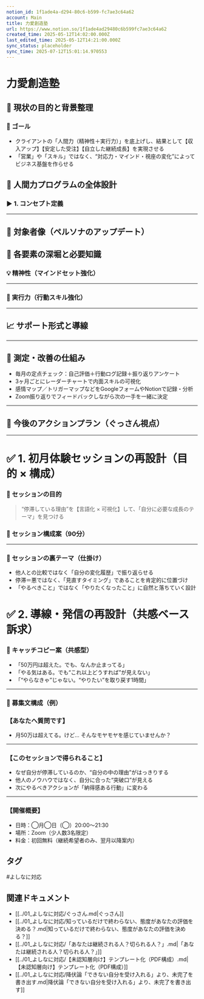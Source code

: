 ```yaml
---
notion_id: 1f1ade4a-d294-80c6-b599-fc7ae3c64a62
account: Main
title: 力愛創造塾
url: https://www.notion.so/1f1ade4ad29480c6b599fc7ae3c64a62
created_time: 2025-05-12T14:02:00.000Z
last_edited_time: 2025-05-12T14:21:00.000Z
sync_status: placeholder
sync_time: 2025-07-12T15:01:14.970553
---
```

# 力愛創造塾

## 🔧 現状の目的と背景整理
### 🎯 ゴール
- クライアントの「人間力（精神性＋実行力）」を底上げし、結果として【収入アップ】【安定した受注】【自立した継続成長】を実現させる
- 「営業」や「スキル」ではなく、“対応力・マインド・視座の変化”によってビジネス基盤を作らせる
## 🧩 人間力プログラムの全体設計
### ▶ 1. コンセプト定義
---
## 🎯 対象者像（ペルソナのアップデート）
## 🧱 各要素の深堀と必要知識
### 💡 精神性（マインドセット強化）
---
### 🚀 実行力（行動スキル強化）
---
## 📈 サポート形式と導線
---
## 🧰 測定・改善の仕組み
- 毎月の定点チェック：自己評価＋行動ログ記録＋振り返りアンケート
- 3ヶ月ごとにレーダーチャートで内面スキルの可視化
- 感情マップ／トリガーマップなどをGoogleフォームやNotionで記録・分析
- Zoom振り返りでフィードバックしながら次の一手を一緒に決定
---
## 📌 今後のアクションプラン（ぐっさん視点）
---
  # ✅ 1. 初月体験セッションの再設計（目的 × 構成）
  ### 🎯 セッションの目的
  > “停滞している理由”を【言語化 × 可視化】して、「自分に必要な成長のテーマ」を見つける
  ### 🧩 セッション構成案（90分）
  ---
  ### 🧠 セッションの裏テーマ（仕掛け）
  - 他人との比較ではなく「自分の変化履歴」で振り返らせる
  - 停滞＝悪ではなく、「見直すタイミング」であることを肯定的に位置づけ
  - 「やるべきこと」ではなく「やりたくなったこと」に自然と落ちていく設計
  # ✅ 2. 導線・発信の再設計（共感ベース訴求）
  ### 🎯 キャッチコピー案（共感型）
  - 「50万円は超えた。でも、なんか止まってる」
  - 「やる気はある。でも“これ以上どうすれば”が見えない」
  - 「“やらなきゃ”じゃない。“やりたい”を取り戻す1時間」
  ---
  ### 📩 募集文構成（例）
  ### 【あなたへ質問です】
  - 月50万は超えてる。けど…
  そんなモヤモヤを感じていませんか？
  ---
  ### 【このセッションで得られること】
  - なぜ自分が停滞しているのか、“自分の中の理由”がはっきりする
  - 他人のノウハウではなく、自分に合った“突破口”が見える
  - 次にやるべきアクションが「納得感ある行動」に変わる
  ---
  ### 【開催概要】
  - 日時：◯月◯日（◯）20:00〜21:30
  - 場所：Zoom（少人数3名限定）
  - 料金：初回無料（継続希望者のみ、翌月以降案内）

## タグ

#よしなに対応 

## 関連ドキュメント

- [[../01_よしなに対応/ぐっさん.md|ぐっさん]]
- [[../01_よしなに対応/知っているだけで終わらない、態度があなたの評価を決める？.md|知っているだけで終わらない、態度があなたの評価を決める？]]
- [[../01_よしなに対応/「あなたは継続される人？切られる人？」.md|「あなたは継続される人？切られる人？」]]
- [[../01_よしなに対応/【未認知層向け】テンプレート化（PDF構成）.md|【未認知層向け】テンプレート化（PDF構成）]]
- [[../01_よしなに対応/降伏論「できない自分を受け入れる」より、未完了を書き出す.md|降伏論「できない自分を受け入れる」より、未完了を書き出す]]
